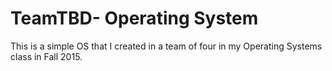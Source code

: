 # TeamTBD- Operating System
This is a simple OS that I created in a team of four in my Operating Systems class in Fall 2015.
